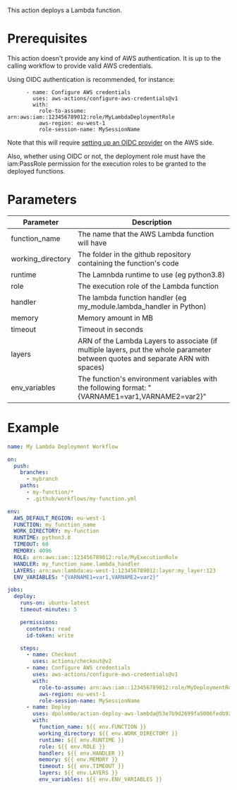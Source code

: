 This action deploys a Lambda function.

# Prerequisites
This action doesn't provide any kind of AWS authentication. It is up to the calling workflow to provide valid AWS credentials.

Using OIDC authentication is recommended, for instance:
```
      - name: Configure AWS credentials
        uses: aws-actions/configure-aws-credentials@v1
        with:
          role-to-assume: arn:aws:iam::123456789012:role/MyLambdaDeploymentRole
          aws-region: eu-west-1
          role-session-name: MySessionName
```
Note that this will require [setting up an OIDC provider](https://docs.aws.amazon.com/IAM/latest/UserGuide/id_roles_providers_create_oidc.html) on the AWS side.

Also, whether using OIDC or not, the deployment role must have the iam:PassRole permission for the execution roles to be granted to the deployed functions.

# Parameters
| Parameter         | Description                                                                                                                     |
|-------------------|---------------------------------------------------------------------------------------------------------------------------------|
| function_name     | The name that the AWS Lambda function will have                                                                                 |
| working_directory | The folder in the github repository containing the function's code                                                              |
| runtime           | The Lamnbda runtime to use (eg python3.8)                                                                                       |
| role              | The execution role of the Lambda function                                                                                       |
| handler           | The lambda function handler (eg my_module.lambda_handler in Python)                                                             |
| memory            | Memory amount in MB                                                                                                             |
| timeout           | Timeout in seconds                                                                                                              |
| layers            | ARN of the Lambda Layers to associate (if multiple layers, put the whole parameter between quotes and separate ARN with spaces) |
| env_variables     | The function's environment variables with the following format:  "{VARNAME1=var1,VARNAME2=var2}"                               |

# Example
```yaml
name: My Lambda Deployment Workflow

on:
  push:
    branches:
      - mybranch
    paths:
      - my-function/*
      - .github/workflows/my-function.yml

env:
  AWS_DEFAULT_REGION: eu-west-1
  FUNCTION: my_function_name
  WORK_DIRECTORY: my-function
  RUNTIME: python3.8
  TIMEOUT: 60
  MEMORY: 4096
  ROLE: arn:aws:iam::123456789012:role/MyExecutionRole
  HANDLER: my_function_name.lambda_handler
  LAYERS: arn:aws:lambda:eu-west-1:123456789012:layer:my_layer:123 
  ENV_VARIABLES: "{VARNAME1=var1,VARNAME2=var2}"

jobs:
  deploy:
    runs-on: ubuntu-latest
    timeout-minutes: 5

    permissions:
      contents: read
      id-token: write

    steps:
      - name: Checkout
        uses: actions/checkout@v2
      - name: Configure AWS credentials
        uses: aws-actions/configure-aws-credentials@v1
        with:
          role-to-assume: arn:aws:iam::123456789012:role/MyDeploymentRole
          aws-region: eu-west-1
          role-session-name: MySessionName
      - name: Deploy
        uses: dpolombo/action-deploy-aws-lambda@53e7b9d2699fa5006fedb92fb8409f4b9188bd33
        with:
          function_name: ${{ env.FUNCTION }}
          working_directory: ${{ env.WORK_DIRECTORY }}
          runtime: ${{ env.RUNTIME }}
          role: ${{ env.ROLE }}
          handler: ${{ env.HANDLER }}
          memory: ${{ env.MEMORY }}
          timeout: ${{ env.TIMEOUT }}
          layers: ${{ env.LAYERS }}
          env_variables: ${{ env.ENV_VARIABLES }}
```